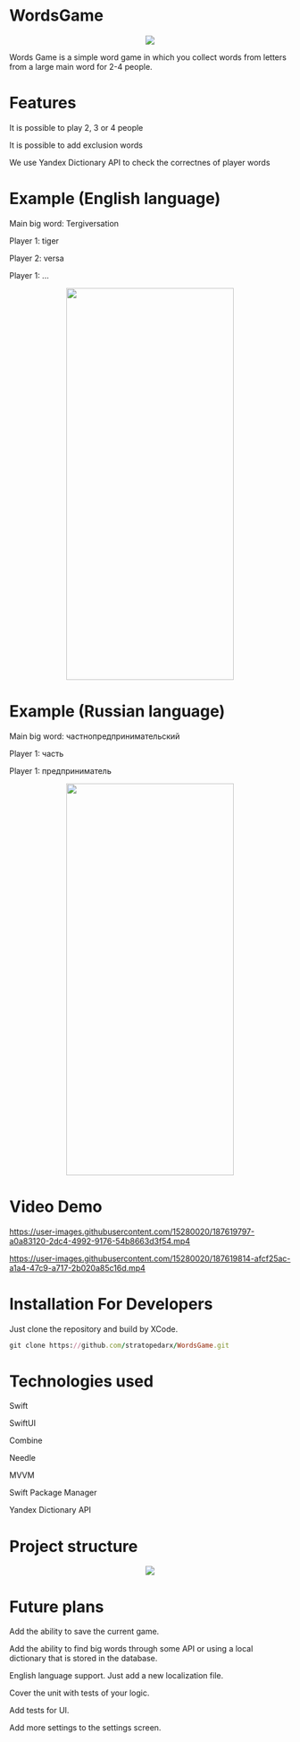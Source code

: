 # WordsGame
<p align="center">
  <img src="https://user-images.githubusercontent.com/15280020/187608688-8554f3c3-82dc-48fb-9537-add299066cc6.png" />
</p>
  
Words Game is a simple word game in which you collect words from letters from a large main word for 2-4 people.

# Features

It is possible to play 2, 3 or 4 people

It is possible to add exclusion words

We use Yandex Dictionary API to check the correctnes of player words

# Example (English language)

Main big word: Tergiversation

Player 1: tiger

Player 2: versa

Player 1: ...

<p align="center">
  <img src="https://user-images.githubusercontent.com/15280020/187610754-09c97200-7685-4ab5-9c59-7e2d49ddedc6.png"  width="300" height="700">
</p>

# Example (Russian language)

Main big word: частнопредпринимательский

Player 1: часть

Player 1: предприниматель

<p align="center">
  <img src="https://user-images.githubusercontent.com/15280020/187614914-2fc4f947-7723-4d95-90b4-1e1eefd1fed8.png"  width="300" height="700">
</p>

# Video Demo

https://user-images.githubusercontent.com/15280020/187619797-a0a83120-2dc4-4992-9176-54b8663d3f54.mp4

https://user-images.githubusercontent.com/15280020/187619814-afcf25ac-a1a4-47c9-a717-2b020a85c16d.mp4

# Installation For Developers

Just clone the repository and build by XCode.

```ruby
git clone https://github.com/stratopedarx/WordsGame.git
```

# Technologies used

Swift

SwiftUI

Combine

Needle

MVVM

Swift Package Manager

Yandex Dictionary API

# Project structure

<p align="center">
  <img src="https://user-images.githubusercontent.com/15280020/187616039-b3d78d23-4a3b-4efc-b8d3-b65172ecb297.png">
</p>

# Future plans

Add the ability to save the сurrent game.

Add the ability to find big words through some API or using a local dictionary that is stored in the database.

English language support. Just add a new localization file.

Cover the unit with tests of your logic.

Add tests for UI.

Add more settings to the settings screen.
